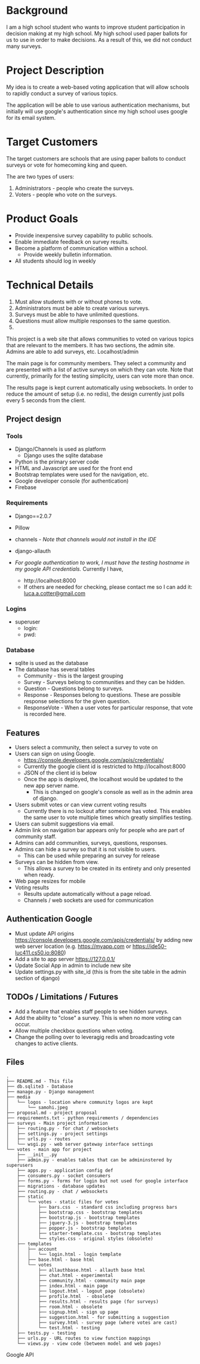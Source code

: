 # Background

I am a high school student who wants to improve student participation in 
decision making at my high school. My high school used paper ballots for us 
to use in order to make decisions. As a result of this, we did not conduct 
many surveys.

# Project Description

My idea is to create a web-based voting application that will allow schools 
to rapidly conduct a survey of various topics. 

The application will be able to use various authentication mechanisms, but 
initially will use google's authentication since my high school uses google 
for its email system.

# Target Customers

The target customers are schools that are using paper ballots to conduct 
surveys or vote for homecoming king and queen. 

The are two types of users:

1. Administrators - people who create the surveys.
2. Voters - people who vote on the surveys.

# Product Goals

* Provide inexpensive survey capability to public schools.
* Enable immediate feedback on survey results.
* Become a platform of communication within a school.
    * Provide weekly bulletin information.
* All students should log in weekly 

# Technical Details

1. Must allow students with or without phones to vote.
1. Administrators must be able to create various surveys.
1. Surveys must be able to have unlimited questions.
1. Questions must allow multiple responses to the same question.
1. 


This project is a web site that allows communities to voted on various topics that are relevant to the members. It has two sections, the admin site. Admins are able to add surveys, etc.  Localhost/admin

The main page is for community members. They select a community and are presented with a list of active surveys on which they can vote. Note that currently, primarily for the testing simplicity, users can vote more than once.

The results page is kept current automatically using websockets. In order to reduce the amount of setup (i.e. no redis), the design currently just polls every 5 seconds from the client.

## Project design

### Tools
* Django/Channels is used as platform
   * Django uses the sqlite database
* Python is the primary server code
* HTML and Javascript are used for the front end
* Bootstrap templates were used for the navigation, etc.
* Google developer console (for authentication)
* Firebase

### Requirements
* Django==2.0.7
* Pillow
* channels - *Note that channels would not install in the IDE*
* django-allauth

* *For google authentication to work, I must have the testing hostname in my google API credentials.*  Currently I have,
   * http://localhost:8000
   * If others are needed for checking, please contact me so I can add it: luca.a.cotter@gmail.com

### Logins
* superuser
   * login: 
   * pwd:


### Database
* sqlite is used as the database
* The database has several tables
   * Community - this is the largest grouping
   * Survey - Surveys belong to communities and they can be hidden.
   * Question - Questions belong to surveys.
   * Response - Responses belong to questions. These are possible response selections for the given question.
   * ResponseVote - When a user votes for particular response, that vote is recorded here.

## Features
* Users select a community, then select a survey to vote on
* Users can sign on using Google.
   * https://console.developers.google.com/apis/credentials/
   * Currently the google client id is restricted to http://localhost:8000
   * JSON of the client id is below
   * Once the app is deployed, the localhost would be updated to the new app server name.
       * This is changed on google's console as well as in the admin area of django.
* Users submit votes or can view current voting results
   * Currently there is no lockout after someone has voted. This enables the same user to vote multiple times which greatly simplifies testing.
* Users can submit suggestions via email.
* Admin link on navigation bar appears only for people who are part of community staff.
* Admins can add communities, surveys, questions, responses.
* Admins can hide a survey so that it is not visible to users.
   * This can be used while preparing an survey for release
* Surveys can be hidden from view.
   * This allows a survey to be created in its entirety and only presented when ready.
* Web page resizes for mobile
* Voting results
   * Results update automatically without a page reload.
   * Channels / web sockets are used for communication

## Authentication Google
* Must update API origins https://console.developers.google.com/apis/credentials/ by adding new web server location (e.g. https://myapp.com or https://ide50-luc411.cs50.io:8080)
* Add a site to app server https://127.0.0.1/
* Update Social App in admin to include new site
* Update settings.py with site_id (this is from the site table in the admin section of django)

## TODOs / Limitations / Futures
* Add a feature that enables staff people to see hidden surveys.
* Add the ability to "close" a survey. This is when no more voting can occur.
* Allow multiple checkbox questions when voting.
* Change the polling over to leveragig redis and broadcasting vote changes to active clients.


## Files
```
.
├── README.md - This file
├── db.sqlite3 - Database
├── manage.py - Django management
├── media
│   └── logos - location where community logos are kept
│       └── samohi.jpeg
├── proposal.md - project proposal
├── requirements.txt - python requirements / dependencies
├── surveys - Main project information
│   ├── routing.py - for chat / websockets
│   ├── settings.py - project settings
│   ├── urls.py - routes
│   └── wsgi.py - web server gateway interface settings
└── votes - main app for project
    ├── __init__.py
    ├── admin.py - enables tables that can be admininstered by superusers
    ├── apps.py - application config def
    ├── consumers.py - socket consumers
    ├── forms.py - forms for login but not used for google interface
    ├── migrations - database updates
    ├── routing.py - chat / websockets
    ├── static
    │   └── votes - static files for votes
    │       ├── bars.css  - standard css including progress bars
    │       ├── bootstrap.css - bootstrap templates
    │       ├── bootstrap.js - bootstrap templates
    │       ├── jquery-3.js - bootstrap templates
    │       ├── popper.js - bootstrap templates
    │       ├── starter-template.css - bootstrap templates
    │       └── styles.css - original styles (obsolete)
    ├── templates
    │   ├── account
    │   │   └── login.html - login template
    │   ├── base.html - base html
    │   └── votes
    │       ├── allauthbase.html - allauth base html
    │       ├── chat.html - experimental
    │       ├── community.html - community main page
    │       ├── index.html - main page
    │       ├── logout.html - logout page (obsolete)
    │       ├── profile.html  - obsolete
    │       ├── results.html - results page (for surveys)
    │       ├── room.html - obsolete
    │       ├── signup.html - sign up page
    │       ├── suggestion.html - for submitting a suggestion
    │       ├── survey.html - survey page (where votes are cast)
    │       └── test.html - testing
    ├── tests.py - testing
    ├── urls.py - URL routes to view function mappings
    └── views.py - view code (between model and web pages)
 ```
Google API
```
```

